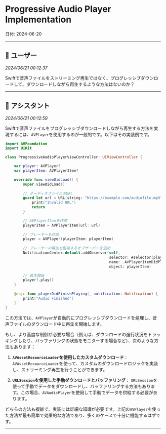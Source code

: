 # Progressive Audio Player Implementation

日付: 2024-06-20

---

## 👤 ユーザー
*2024/06/21 00:12:37*

Swiftで音声ファイルをストリーミング再生ではなく、プログレッシブダウンロードして、ダウンロードしながら再生するような方法はないのか？

---

## 🤖 アシスタント
*2024/06/21 00:12:59*

Swiftで音声ファイルをプログレッシブダウンロードしながら再生する方法を実現するには、`AVPlayer`を使用するのが一般的です。以下はその実装例です。

```swift
import AVFoundation
import UIKit

class ProgressiveAudioPlayerViewController: UIViewController {

    var player: AVPlayer?
    var playerItem: AVPlayerItem?

    override func viewDidLoad() {
        super.viewDidLoad()
        
        // オーディオファイルのURL
        guard let url = URL(string: "https://example.com/audiofile.mp3") else {
            print("Invalid URL")
            return
        }

        // AVPlayerItemを作成
        playerItem = AVPlayerItem(url: url)
        
        // プレーヤーを作成
        player = AVPlayer(playerItem: playerItem)
        
        // プレーヤーの再生を監視するオブザーバーを追加
        NotificationCenter.default.addObserver(self,
                                               selector: #selector(playerDidFinishPlaying(_:)),
                                               name: .AVPlayerItemDidPlayToEndTime,
                                               object: playerItem)

        // 再生開始
        player?.play()
    }
    
    @objc func playerDidFinishPlaying(_ notification: Notification) {
        print("Audio Finished")
    }
}
```

この方法では、`AVPlayer`が自動的にプログレッシブダウンロードを処理し、音声ファイルのダウンロード中に再生を開始します。

もし、より高度な制御が必要な場合（例えば、ダウンロードの進行状況をトラッキングしたり、バッファリングの状態をモニターする場合など）、次のような方法もあります：

1. **`AVAssetResourceLoader`を使用したカスタムダウンロード**：
   `AVAssetResourceLoader`を使って、カスタムのダウンロードロジックを実装し、ストリーミング再生を行うことができます。

2. **`URLSession`を使用した手動ダウンロードとバッファリング**：
   `URLSession`を使って手動でデータをダウンロードし、バッファリングする方法もあります。この場合、`AVAudioPlayer`を使用して手動でデータを供給する必要があります。

どちらの方法も複雑で、実装には詳細な知識が必要です。上記の`AVPlayer`を使った方法が最も簡単で効果的な方法であり、多くのケースで十分に機能するはずです。

---
